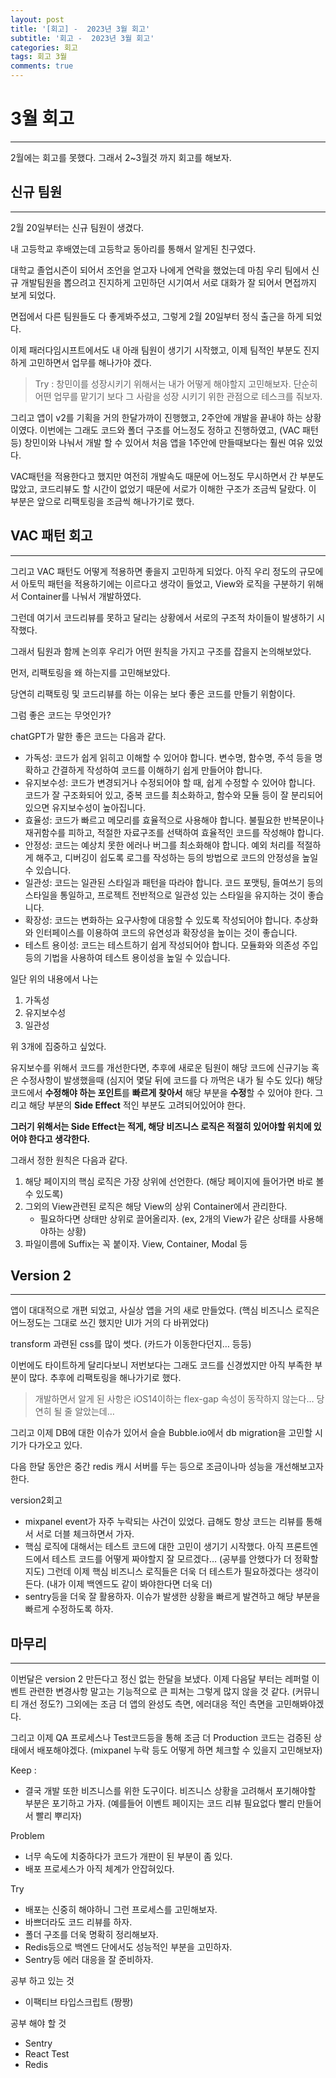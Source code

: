 ```yaml
---
layout: post
title: '[회고] -  2023년 3월 회고'
subtitle: '회고 -  2023년 3월 회고'
categories: 회고
tags: 회고 3월
comments: true
---
```


# 3월 회고

---

2월에는 회고를 못했다. 그래서 2~3월것 까지 회고를 해보자.

## 신규 팀원

---

2월 20일부터는 신규 팀원이 생겼다.

내 고등학교 후배였는데 고등학교 동아리를 통해서 알게된 친구였다.

대학교 졸업시즌이 되어서 조언을 얻고자 나에게 연락을 했었는데 마침 우리 팀에서 신규 개발팀원을 뽑으려고 진지하게 고민하던 시기여서 서로 대화가 잘 되어서 면접까지 보게 되었다.

면접에서 다른 팀원들도 다 좋게봐주셨고, 그렇게 2월 20일부터 정식 출근을 하게 되었다.

이제 패러다임시프트에서도 내 아래 팀원이 생기기 시작했고, 이제 팀적인 부분도 진지하게 고민하면서 업무를 해나가야 겠다.

> Try : 
창민이를 성장시키기 위해서는 내가 어떻게 해야할지 고민해보자.
단순히 어떤 업무를 맡기기 보다 그 사람을 성장 시키기 위한 관점으로 테스크를 줘보자.
> 

그리고 앱이 v2를 기획을 거의 한달가까이 진행했고, 2주안에 개발을 끝내야 하는 상황이였다. 
이번에는 그래도 코드와 폴더 구조를 어느정도 정하고 진행하였고, (VAC 패턴 등) 창민이와 나눠서 개발 할 수 있어서 처음 앱을 1주안에 만들때보다는 훨씬 여유 있었다.

VAC패턴을 적용한다고 했지만 여전히 개발속도 때문에 어느정도 무시하면서 간 부분도 많았고, 코드리뷰도 할 시간이 없었기 때문에 서로가 이해한 구조가 조금씩 달랐다. 이 부분은 앞으로 리팩토링을 조금씩 해나가기로 했다. 

## VAC 패턴 회고

---

그리고 VAC 패턴도 어떻게 적용하면 좋을지 고민하게 되었다. 아직 우리 정도의 규모에서 아토믹 패턴을 적용하기에는 이르다고 생각이 들었고, View와 로직을 구분하기 위해서 Container를 나눠서 개발하였다.

그런데 여기서 코드리뷰를 못하고 달리는 상황에서 서로의 구조적 차이들이 발생하기 시작했다.

그래서 팀원과 함께 논의후 우리가 어떤 원칙을 가지고 구조를 잡을지 논의해보았다.

먼저, 리팩토링을 왜 하는지를 고민해보았다.

당연히 리팩토링 및 코드리뷰를 하는 이유는 보다 좋은 코드를 만들기 위함이다.

그럼 좋은 코드는 무엇인가?

chatGPT가 말한 좋은 코드는 다음과 같다.

- 가독성: 
코드가 쉽게 읽히고 이해할 수 있어야 합니다. 
변수명, 함수명, 주석 등을 명확하고 간결하게 작성하여 코드를 이해하기 쉽게 만들어야 합니다.
- 유지보수성: 
코드가 변경되거나 수정되어야 할 때, 쉽게 수정할 수 있어야 합니다. 
코드가 잘 구조화되어 있고, 중복 코드를 최소화하고, 
함수와 모듈 등이 잘 분리되어 있으면 유지보수성이 높아집니다.
- 효율성: 코드가 빠르고 메모리를 효율적으로 사용해야 합니다. 
불필요한 반복문이나 재귀함수를 피하고, 
적절한 자료구조를 선택하여 효율적인 코드를 작성해야 합니다.
- 안정성: 코드는 예상치 못한 에러나 버그를 최소화해야 합니다. 
예외 처리를 적절하게 해주고, 디버깅이 쉽도록 로그를 작성하는 등의 
방법으로 코드의 안정성을 높일 수 있습니다.
- 일관성: 코드는 일관된 스타일과 패턴을 따라야 합니다. 
코드 포맷팅, 들여쓰기 등의 스타일을 통일하고, 
프로젝트 전반적으로 일관성 있는 스타일을 유지하는 것이 좋습니다.
- 확장성: 코드는 변화하는 요구사항에 대응할 수 있도록 작성되어야 합니다. 
추상화와 인터페이스를 이용하여 코드의 유연성과 확장성을 높이는 것이 좋습니다.
- 테스트 용이성: 코드는 테스트하기 쉽게 작성되어야 합니다. 
모듈화와 의존성 주입 등의 기법을 사용하여 테스트 용이성을 높일 수 있습니다.

일단 위의 내용에서 나는 

1. 가독성
2. 유지보수성
3. 일관성

위 3개에 집중하고 싶었다.

유지보수를 위해서 코드를 개선한다면, 추후에 새로운 팀원이 해당 코드에 신규기능 혹은 수정사항이 발생했을때 (심지어 몇달 뒤에 코드를 다 까먹은 내가 될 수도 있다) 
해당 코드에서 **수정해야 하는 포인트**를 **빠르게 찾아서** 해당 부분을 **수정**할 수 있어야 한다.
그리고 해당 부분의 **Side Effect** 적인 부분도 고려되어있어야 한다. 

**그러기 위해서는 Side Effect는 적게, 해당 비즈니스 로직은 적절히 있어야할 위치에 있어야 한다고 생각한다.**

그래서 정한 원칙은 다음과 같다.

1. 해당 페이지의 핵심 로직은 가장 상위에 선언한다. (해당 페이지에 들어가면 바로 볼 수 있도록)
2. 그외의 View관련된 로직은 해당 View의 상위 Container에서 관리한다. 
    - 필요하다면 상태만 상위로 끌어올리자. (ex, 2개의 View가 같은 상태를 사용해야하는 상황)
3. 파일이름에 Suffix는 꼭 붙이자. View, Container, Modal 등

## Version 2

---

앱이 대대적으로 개편 되었고, 사실상 앱을 거의 새로 만들었다. (핵심 비즈니스 로직은 어느정도는 그대로 쓰긴 했지만 UI가 거의 다 바뀌었다)

transform 과련된 css를 많이 썻다. (카드가 이동한다던지… 등등)

이번에도 타이트하게 달리다보니 저번보다는 그래도 코드를 신경썼지만 아직 부족한 부분이 많다.
추후에 리팩토링을 해나가기로 했다.

> 개발하면서 알게 된 사항은 iOS14이하는 flex-gap 속성이 동작하지 않는다… 당연히 될 줄 알았는데…
> 

그리고 이제 DB에 대한 이슈가 있어서 슬슬 Bubble.io에서 db migration을 고민할 시기가 다가오고 있다.

다음 한달 동안은 중간 redis 캐시 서버를 두는 등으로 조금이나마 성능을 개선해보고자 한다.

version2회고

- mixpanel event가 자주 누락되는 사건이 있었다. 급해도 항상 코드는 리뷰를 통해서 서로 더블 체크하면서 가자.
- 핵심 로직에 대해서는 테스트 코드에 대한 고민이 생기기 시작했다. 아직 프론트엔드에서 테스트 코드를 어떻게 짜야할지 잘 모르겠다… (공부를 안했다가 더 정확할 지도) 그런데 이제 핵심 비즈니스 로직들은 더욱 더 테스트가 필요하겠다는 생각이 든다. (내가 이제 백엔드도 같이 봐야한다면 더욱 더)
- sentry등을 더욱 잘 활용하자. 이슈가 발생한 상황을 빠르게 발견하고 해당 부분을 빠르게 수정하도록 하자.

## 마무리

---

이번달은 version 2 만든다고 정신 없는 한달을 보냈다. 이제 다음달 부터는 레퍼럴 이벤트 관련한 변경사항 말고는 기능적으로 큰 피쳐는 그렇게 많지 않을 것 같다. (커뮤니티 개선 정도?) 그외에는 조금 더 앱의 완성도 측면, 에러대응 적인 측면을 고민해봐야겠다.

그리고 이제 QA 프로세스나 Test코드등을 통해 조금 더 Production 코드는 검증된 상태에서 배포해야겠다. (mixpanel 누락 등도 어떻게 하면 체크할 수 있을지 고민해보자)

Keep : 

- 결국 개발 또한 비즈니스를 위한 도구이다. 비즈니스 상황을 고려해서 포기해야할 부분은 포기하고 가자. (예를들어 이벤트 페이지는 코드 리뷰 필요없다 빨리 만들어서 빨리 뿌리자)

Problem 

- 너무 속도에 치중하다가 코드가 개판이 된 부분이 좀 있다.
- 배포 프로세스가 아직 체계가 안잡혀있다.

Try

- 배포는 신중히 해야하니 그런 프로세스를 고민해보자.
- 바쁘더라도 코드 리뷰를 하자.
- 폴더 구조를 더욱 명확히 정리해보자.
- Redis등으로 백엔드 단에서도 성능적인 부분을 고민하자.
- Sentry등 에러 대응을 잘 준비하자.

공부 하고 있는 것

- 이팩티브 타입스크립트 (짱짱)

공부 해야 할 것

- Sentry
- React Test
- Redis
